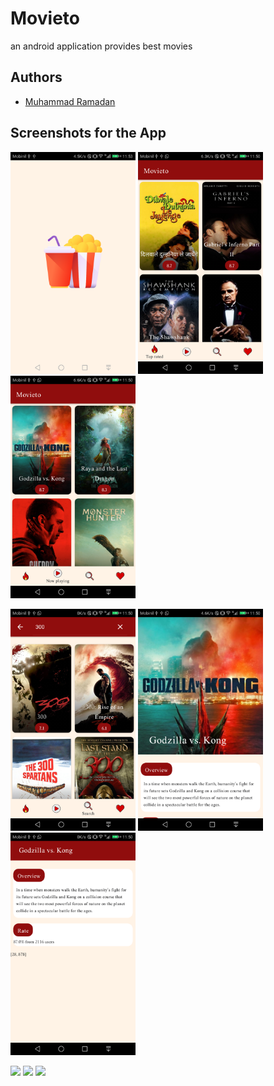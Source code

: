 # Movieto
an android application provides best movies

## Authors

* [Muhammad Ramadan](https://www.linkedin.com/in/m7mdramadandx/)

## Screenshots for the App

<img src="screenshot/0.png" width=200> <img src="screenshot/1.png" width=200> <img src="screenshot/2.png" width=200>

<img src="screenshot/3.png" width=200> <img src="screenshot/4.png" width=200> <img src="screenshot/5.png" width=200>

<img src="screenshot/6.png" width=200> <img src="screenshot/7.png" width=200> <img src="screenshot/8.png" width=200>
